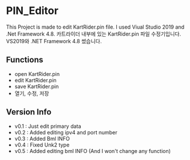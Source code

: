 # PIN_Editor

This Project is made to edit KartRider.pin file. I used Viual Studio 2019 and .Net Framework 4.8.
카트라이더 내부에 있는 KartRider.pin 파일 수정기입니다. VS2019와 .NET Framework 4.8 썼습니다.
## Functions

- open KartRider.pin
- edit KartRider.pin
- save KartRider.pin
- 열기, 수정, 저장

## Version Info

- v0.1 : Just edit primary data
- v0.2 : Added editing ipv4 and port number
- v0.3 : Added Bml INFO
- v0.4 : Fixed Unk2 type
- v0.5 : Added editing bml INFO (And I won't change any function)
